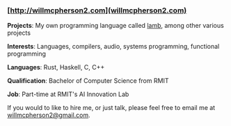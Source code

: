 ### [http://willmcpherson2.com](willmcpherson2.com)

**Projects**: My own programming language called [lamb](https://github.com/willmcpherson2/lamb), among other various projects

**Interests**: Languages, compilers, audio, systems programming, functional programming

**Languages**: Rust, Haskell, C, C++

**Qualification**: Bachelor of Computer Science from RMIT

**Job**: Part-time at RMIT's AI Innovation Lab

If you would to like to hire me, or just talk, please feel free to email me at [willmcpherson2@gmail.com](mailto:willmcpherson2@gmail.com).

